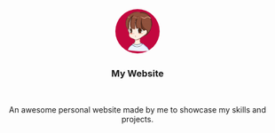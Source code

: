 <div align="center">
   <img width=80 style="border-radius:50%" height=80 src="./images/rishikesh-av.png"/>
   <h3 >My Website</h3>
   <br>
   <p>An awesome personal website made by me to showcase my skills and projects.</p>
   
</div>

